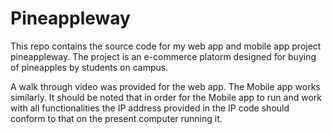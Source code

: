 # Pineappleway
This repo contains the source code for my web app and mobile app project pineappleway.
The project is an e-commerce platorm designed for buying of pineapples by students on campus.

A walk through video was provided for the web app.
The Mobile app works similarly.
It should be noted that in order for the Mobile app to run and work with all functionalities the IP address provided in the IP code should conform to that on the present computer running it.

